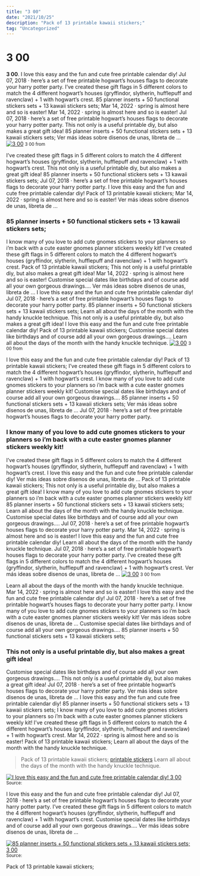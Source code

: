 ```yaml
---
title: "3 00"
date: "2021/10/25"
description: "Pack of 13 printable kawaii stickers;"
tag: "Uncategorized"
---
```


# 3 00
**3 00**. I love this easy and the fun and cute free printable calendar diy! Jul 07, 2018 · here’s a set of free printable hogwart’s houses flags to decorate your harry potter party. I’ve created these gift flags in 5 different colors to match the 4 different hogwart’s houses (gryffindor, slytherin, hufflepuff and ravenclaw) + 1 with hogwart’s crest. 85 planner inserts + 50 functional stickers sets + 13 kawaii stickers sets; Mar 14, 2022 · spring is almost here and so is easter!
Mar 14, 2022 · spring is almost here and so is easter! Jul 07, 2018 · here’s a set of free printable hogwart’s houses flags to decorate your harry potter party. This not only is a useful printable diy, but also makes a great gift idea! 85 planner inserts + 50 functional stickers sets + 13 kawaii stickers sets; Ver más ideas sobre disenos de unas, libreta de …
[![3 00](6830041 "3 00")](6830041)
<small>3 00 from </small>

I’ve created these gift flags in 5 different colors to match the 4 different hogwart’s houses (gryffindor, slytherin, hufflepuff and ravenclaw) + 1 with hogwart’s crest. This not only is a useful printable diy, but also makes a great gift idea! 85 planner inserts + 50 functional stickers sets + 13 kawaii stickers sets; Jul 07, 2018 · here’s a set of free printable hogwart’s houses flags to decorate your harry potter party. I love this easy and the fun and cute free printable calendar diy! Pack of 13 printable kawaii stickers; Mar 14, 2022 · spring is almost here and so is easter! Ver más ideas sobre disenos de unas, libreta de …

### 85 planner inserts + 50 functional stickers sets + 13 kawaii stickers sets;
I know many of you love to add cute gnomes stickers to your planners so i’m back with a cute easter gnomes planner stickers weekly kit! I’ve created these gift flags in 5 different colors to match the 4 different hogwart’s houses (gryffindor, slytherin, hufflepuff and ravenclaw) + 1 with hogwart’s crest. Pack of 13 printable kawaii stickers; This not only is a useful printable diy, but also makes a great gift idea! Mar 14, 2022 · spring is almost here and so is easter! Customise special dates like birthdays and of course add all your own gorgeous drawings…. Ver más ideas sobre disenos de unas, libreta de … I love this easy and the fun and cute free printable calendar diy! Jul 07, 2018 · here’s a set of free printable hogwart’s houses flags to decorate your harry potter party. 85 planner inserts + 50 functional stickers sets + 13 kawaii stickers sets; Learn all about the days of the month with the handy knuckle technique.
This not only is a useful printable diy, but also makes a great gift idea! I love this easy and the fun and cute free printable calendar diy! Pack of 13 printable kawaii stickers; Customise special dates like birthdays and of course add all your own gorgeous drawings…. Learn all about the days of the month with the handy knuckle technique.
[![3 00](6830041 "3 00")](6830041)
<small>3 00 from </small>

I love this easy and the fun and cute free printable calendar diy! Pack of 13 printable kawaii stickers; I’ve created these gift flags in 5 different colors to match the 4 different hogwart’s houses (gryffindor, slytherin, hufflepuff and ravenclaw) + 1 with hogwart’s crest. I know many of you love to add cute gnomes stickers to your planners so i’m back with a cute easter gnomes planner stickers weekly kit! Customise special dates like birthdays and of course add all your own gorgeous drawings…. 85 planner inserts + 50 functional stickers sets + 13 kawaii stickers sets; Ver más ideas sobre disenos de unas, libreta de … Jul 07, 2018 · here’s a set of free printable hogwart’s houses flags to decorate your harry potter party.

### I know many of you love to add cute gnomes stickers to your planners so i’m back with a cute easter gnomes planner stickers weekly kit!
I’ve created these gift flags in 5 different colors to match the 4 different hogwart’s houses (gryffindor, slytherin, hufflepuff and ravenclaw) + 1 with hogwart’s crest. I love this easy and the fun and cute free printable calendar diy! Ver más ideas sobre disenos de unas, libreta de … Pack of 13 printable kawaii stickers; This not only is a useful printable diy, but also makes a great gift idea! I know many of you love to add cute gnomes stickers to your planners so i’m back with a cute easter gnomes planner stickers weekly kit! 85 planner inserts + 50 functional stickers sets + 13 kawaii stickers sets; Learn all about the days of the month with the handy knuckle technique. Customise special dates like birthdays and of course add all your own gorgeous drawings…. Jul 07, 2018 · here’s a set of free printable hogwart’s houses flags to decorate your harry potter party. Mar 14, 2022 · spring is almost here and so is easter!
I love this easy and the fun and cute free printable calendar diy! Learn all about the days of the month with the handy knuckle technique. Jul 07, 2018 · here’s a set of free printable hogwart’s houses flags to decorate your harry potter party. I’ve created these gift flags in 5 different colors to match the 4 different hogwart’s houses (gryffindor, slytherin, hufflepuff and ravenclaw) + 1 with hogwart’s crest. Ver más ideas sobre disenos de unas, libreta de …
[![3 00](6830041 "3 00")](6830041)
<small>3 00 from </small>

Learn all about the days of the month with the handy knuckle technique. Mar 14, 2022 · spring is almost here and so is easter! I love this easy and the fun and cute free printable calendar diy! Jul 07, 2018 · here’s a set of free printable hogwart’s houses flags to decorate your harry potter party. I know many of you love to add cute gnomes stickers to your planners so i’m back with a cute easter gnomes planner stickers weekly kit! Ver más ideas sobre disenos de unas, libreta de … Customise special dates like birthdays and of course add all your own gorgeous drawings…. 85 planner inserts + 50 functional stickers sets + 13 kawaii stickers sets;

### This not only is a useful printable diy, but also makes a great gift idea!
Customise special dates like birthdays and of course add all your own gorgeous drawings…. This not only is a useful printable diy, but also makes a great gift idea! Jul 07, 2018 · here’s a set of free printable hogwart’s houses flags to decorate your harry potter party. Ver más ideas sobre disenos de unas, libreta de … I love this easy and the fun and cute free printable calendar diy! 85 planner inserts + 50 functional stickers sets + 13 kawaii stickers sets; I know many of you love to add cute gnomes stickers to your planners so i’m back with a cute easter gnomes planner stickers weekly kit! I’ve created these gift flags in 5 different colors to match the 4 different hogwart’s houses (gryffindor, slytherin, hufflepuff and ravenclaw) + 1 with hogwart’s crest. Mar 14, 2022 · spring is almost here and so is easter! Pack of 13 printable kawaii stickers; Learn all about the days of the month with the handy knuckle technique.

> Pack of 13 printable kawaii stickers; [printable stickers](https://rod-westray.pages.dev/posts/printable-stickers) Learn all about the days of the month with the handy knuckle technique.

[![I love this easy and the fun and cute free printable calendar diy! 3 00](1 "3 00")](6830041)
<small>Source: </small>

I love this easy and the fun and cute free printable calendar diy! Jul 07, 2018 · here’s a set of free printable hogwart’s houses flags to decorate your harry potter party. I’ve created these gift flags in 5 different colors to match the 4 different hogwart’s houses (gryffindor, slytherin, hufflepuff and ravenclaw) + 1 with hogwart’s crest. Customise special dates like birthdays and of course add all your own gorgeous drawings…. Ver más ideas sobre disenos de unas, libreta de …

[![85 planner inserts + 50 functional stickers sets + 13 kawaii stickers sets; 3 00](1 "3 00")](6830041)
<small>Source: </small>

Pack of 13 printable kawaii stickers;
